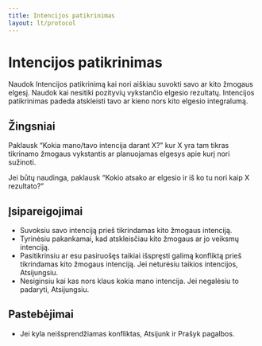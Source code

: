 ```yaml
---
title: Intencijos patikrinimas
layout: lt/protocol
---
```

# Intencijos patikrinimas

Naudok Intencijos patikrinimą kai nori aiškiau suvokti savo ar kito žmogaus elgesį. Naudok kai nesitiki pozityvių vykstančio elgesio rezultatų. Intencijos patikrinimas padeda atskleisti tavo ar kieno nors kito elgesio integralumą.

## Žingsniai

Paklausk “Kokia mano/tavo intencija darant X?” kur X yra tam tikras tikrinamo žmogaus vykstantis ar planuojamas elgesys apie kurį nori sužinoti.

Jei būtų naudinga, paklausk “Kokio atsako ar elgesio ir iš ko tu nori kaip X rezultato?”

## Įsipareigojimai

* Suvoksiu savo intenciją prieš tikrindamas kito žmogaus intenciją.
* Tyrinėsiu pakankamai, kad atskleisčiau  kito žmogaus ar jo veiksmų intenciją.
* Pasitikrinsiu ar esu pasiruošęs taikiai išspręsti galimą konfliktą prieš tikrindamas kito žmogaus intenciją. Jei neturėsiu taikios intencijos, Atsijungsiu.
* Nesiginsiu kai kas nors klaus kokia mano intencija. Jei negalėsiu to padaryti, Atsijungsiu.

## Pastebėjimai

* Jei kyla neišsprendžiamas konfliktas, Atsijunk ir Prašyk pagalbos.
